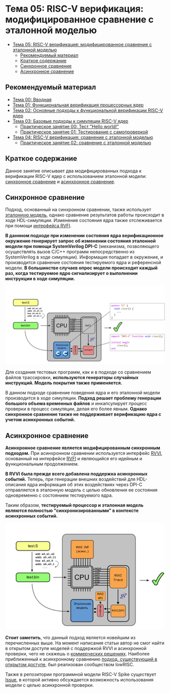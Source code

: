 # Тема 05: RISC-V верификация: модифицированное сравнение с эталонной моделью

- [Тема 05: RISC-V верификация: модифицированное сравнение с эталонной моделью](#тема-05-risc-v-верификация-модифицированное-сравнение-с-эталонной-моделью)
  - [Рекомендуемый материал](#рекомендуемый-материал)
  - [Краткое содержание](#краткое-содержание)
  - [Синхронное сравнение](#синхронное-сравнение)
  - [Асинхронное сравнение](#асинхронное-сравнение)

## Рекомендуемый материал

- [Тема 00: Вводная](./00_intro.md)
- [Тема 01: Функциональная верификация процессорных ядер](./01_basics.md)
- [Тема 02: Основные подходы к функциональной верификации RISC-V ядер](./02_approach.md)
- [Тема 03: Базовые подходы к симуляции RISC-V ядер](./03_func.md)
  - [Практическое занятие 00: Тест "Hello world!"](../practice/00_basic_hex/)
  - [Практическое занятие 01: Тестирование с самопроверкой](../practice/01_riscv_tests/)
- [Тема 04: RISC-V верификация: сравнение с эталонной моделью](./04_rgen.md)
  - [Практическое занятие 02: сравнение с эталонной моделью](./practice/02_aapg/)

## Краткое содержание

Данное занятие описывает два модифицированных подхода к верификации RISC-V ядер с использованием эталонной модели: [синхронное сравнение](#синхронное-сравнение) и [асинхронное сравнение](#асинхронное-сравнение).

## Синхронное сравнение

Подход, основанный на синхронном сравнении, также использует [эталонную модель](./04_rgen.md#описание-подхода-часть-1), однако сравнение результатов работы происходит в ходе HDL-симуляции. Изменение состояния ядра также отслеживается при помощи [интерфейса RVFI](./04_rgen.md#интерфейс-rvfi).

**В даннном подходе при изменении состояния ядра верификационное окружение генерирует запрос об изменении состояния эталонной модели при помощи SystemVerilog DPI-C** (механизма, позволяющего осуществлять вызов C/C++ программ непосредственно из SystemVerilog в ходе симуляции). Информация попадает в окружение, и производится сравнение состояния тестируемого ядра и референсной модели. **В большинстве случаев опрос модели происходит каждый раз, когда тестируемое ядро сигнализирует о выполнении инструкции в ходе симуляции.**

![](../doc/pic/iss_2.png)

Для создания тестовых программ, как и в подходе со сравнением файлов трассировки, **используются генераторы случайных инструкций. Модель покрытия также применяется.**

В данном подходе сравнение поведения ядра и его эталонной модели производится в ходе симуляции. **Подход решает проблему генерации большого объема временных файлов** и инкапсулирует процесс проверки в процесс симуляции, делая его более явным. **Однако синхронное сравнение также не поддерживает верификацию ядра с учетом асинхронных событий.**

## Асинхронное сравнение

**Асинхронное сравнение является модифицированным синхронным подходом.** При асинхронном сравнении используется интерфейс [RVVI](https://github.com/riscv-verification/RVVI), основанный на интерфейсе [RVFI](https://github.com/SymbioticEDA/riscv-formal/blob/master/docs/rvfi.md) и являющийся его идейным и функциональным продолжением.

**В RVVI была прежде всего добавлена поддержка асинхронных событий.** Теперь, при генерации внешних воздействий для HDL-описания ядра информация об этих воздействиях через DPI-C отправляется в эталонную модель с целью обновления ее состояния одновременно с состоянием тестируемого ядра.

Таким образом, **тестируемый процессор и эталонная модель являются полностью "синхронизированными" в контексте асинхронных событий.**

![](../doc/pic/iss_3.png)

**Стоит заметить**, что данный подход является новейшим из перечисленных выше. На момент написания статьи автор не смог найти в открытом доступе моделей с поддержкой RVVI и асинхронной проверки, чего не скажешь о [коммерческих решениях](https://www.imperas.com/imperasdv). Наиболее приближенный к асинхронному сравнению [подход, существующий в открытом доступе](https://ibex-core.readthedocs.io/en/latest/03_reference/cosim.html), был реализован сообществом lowRISC.

Также в репозитории программной модели RISC-V Spike существует [Issue](https://github.com/riscv-software-src/riscv-isa-sim/issues/911), в которой активно обсуждается возможность использования модели с целью асинхронной проверки.
